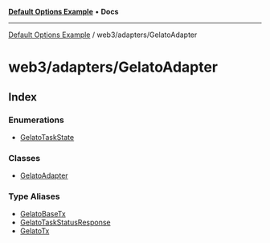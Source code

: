[**Default Options Example**](../../../README.md) • **Docs**

***

[Default Options Example](../../../modules.md) / web3/adapters/GelatoAdapter

# web3/adapters/GelatoAdapter

## Index

### Enumerations

- [GelatoTaskState](enumerations/GelatoTaskState.md)

### Classes

- [GelatoAdapter](classes/GelatoAdapter.md)

### Type Aliases

- [GelatoBaseTx](type-aliases/GelatoBaseTx.md)
- [GelatoTaskStatusResponse](type-aliases/GelatoTaskStatusResponse.md)
- [GelatoTx](type-aliases/GelatoTx.md)
